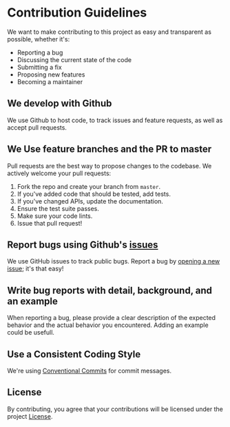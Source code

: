 # Contribution Guidelines

We want to make contributing to this project as easy and transparent as possible, whether it's:

- Reporting a bug
- Discussing the current state of the code
- Submitting a fix
- Proposing new features
- Becoming a maintainer

## We develop with Github
We use Github to host code, to track issues and feature requests, as well as accept pull requests.

## We Use feature branches and the PR to master
Pull requests are the best way to propose changes to the codebase. We actively welcome your pull requests:

1. Fork the repo and create your branch from `master`.
2. If you've added code that should be tested, add tests.
3. If you've changed APIs, update the documentation.
4. Ensure the test suite passes.
5. Make sure your code lints.
6. Issue that pull request!

## Report bugs using Github's [issues](https://github.com/webtimemachine/wtm/issues)
We use GitHub issues to track public bugs. Report a bug by [opening a new issue](https://github.com/webtimemachine/wtm/issues/new); it's that easy!

## Write bug reports with detail, background, and an example
When reporting a bug, please provide a clear description of the expected behavior and the actual behavior you encountered. Adding an example could be usefull.

## Use a Consistent Coding Style
We're using [Conventional Commits](https://www.conventionalcommits.org/en/v1.0.0/) for commit messages.

## License
By contributing, you agree that your contributions will be licensed under the project [License](LICENSE.md).
